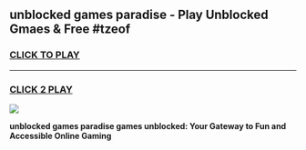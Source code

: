 
## unblocked games paradise - Play Unblocked Gmaes & Free #tzeof
<h3>
<a href="https://premium.freeplayer.one?title=unblocked_games_paradise&ref=03M">CLICK TO PLAY</a></h3>
<hr>

<h3>
<a href="https://premium.freeplayer.one?title=unblocked_games_paradise&ref=03M">CLICK 2 PLAY</a>
  
</h3>

<a href="https://premium.freeplayer.one?title=unblocked_games_paradise&ref=03M"><img src="https://clearcache.store/games.png"></a>


**unblocked games paradise games unblocked: Your Gateway to Fun and Accessible Online Gaming**
